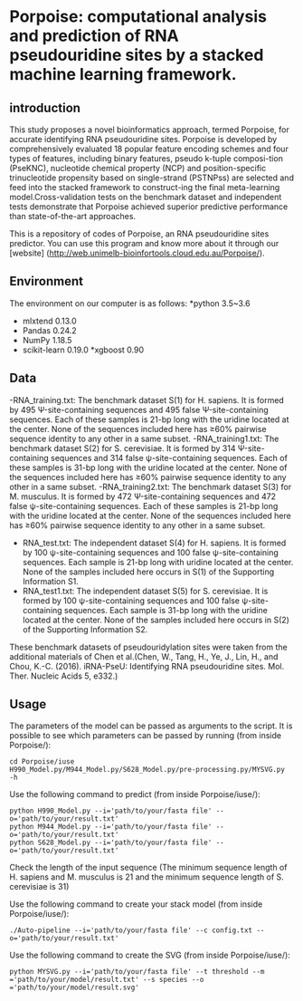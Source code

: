 # Porpoise: computational analysis and prediction of RNA pseudouridine sites by a stacked machine learning framework.
## introduction
This study proposes a novel bioinformatics approach, termed Porpoise, for accurate identifying RNA pseudouridine sites. Porpoise is developed by comprehensively evaluated 18 popular feature encoding schemes and four types of features, including binary features, pseudo k-tuple composi-tion (PseKNC), nucleotide chemical property (NCP) and position-specific trinucleotide propensity based on single-strand (PSTNPss) are selected and feed into the stacked framework to construct-ing the final meta-learning model.Cross-validation tests on the benchmark dataset and independent tests demonstrate that Porpoise achieved superior predictive performance than state-of-the-art approaches.

This is a repository of codes of Porpoise, an RNA pseudouridine sites predictor. You can use this program and know more about it through our [website]
(http://web.unimelb-bioinfortools.cloud.edu.au/Porpoise/).

## Environment

The environment on our computer is as follows:
*python 3.5~3.6
* mlxtend 0.13.0
* Pandas 0.24.2
* NumPy 1.18.5
* scikit-learn 0.19.0
*xgboost 0.90

## Data

-RNA_training.txt: The benchmark dataset S(1) for H. sapiens. It is formed by 495 Ψ-site-containing sequences and 495 false Ψ-site-containing sequences. Each of these samples is 21-bp long with the uridine located at the center. None of the sequences included here has ≥60% pairwise sequence identity to any other in a same subset. 
-RNA_training1.txt: The benchmark dataset S(2) for S. cerevisiae. It is formed by 314 Ψ-site-containing sequences and 314 false ψ-site-containing sequences. Each of these samples is 31-bp long with the uridine located at the center. None of the sequences included here has ≥60% pairwise sequence identity to any other in a same subset.
-RNA_training2.txt: The benchmark dataset S(3) for M. musculus. It is formed by 472 Ψ-site-containing sequences and 472 false ψ-site-containing sequences. Each of these samples is 21-bp long with the uridine located at the center. None of the sequences included here has ≥60% pairwise sequence identity to any other in a same subset.
- RNA_test.txt: The independent dataset S(4) for H. sapiens. It is formed by 100 ψ-site-containing sequences and 100 false ψ-site-containing sequences. Each sample is 21-bp long with uridine located at the center. None of the samples included here occurs in S(1) of the Supporting Information S1.
- RNA_test1.txt: The independent dataset S(5) for S. cerevisiae. It is formed by 100 ψ-site-containing sequences and 100 false ψ-site-containing sequences. Each sample is 31-bp long with the uridine located at the center. None of the samples included here occurs in S(2) of the Supporting Information S2.

 These  benchmark datasets of pseudouridylation sites were taken from the additional materials of Chen et al.(Chen, W., Tang, H., Ye, J., Lin, H., and Chou, K.-C. (2016). iRNA-PseU: Identifying
RNA pseudouridine sites. Mol. Ther. Nucleic Acids 5, e332.)

## Usage

The parameters of the model can be passed as arguments to the script. 
It is possible to see which parameters can be passed by running (from inside Porpoise/):

```
cd Porpoise/iuse
H990_Model.py/M944_Model.py/S628_Model.py/pre-processing.py/MYSVG.py  -h
```

Use the following  command to predict (from inside Porpoise/iuse/):

```
python H990_Model.py --i='path/to/your/fasta file' --o='path/to/your/result.txt'
python M944_Model.py --i='path/to/your/fasta file' --o='path/to/your/result.txt'
python S628_Model.py --i='path/to/your/fasta file' --o='path/to/your/result.txt'
```
Check the length of the input sequence (The minimum sequence length of H. sapiens and M. musculus is 21 and  the minimum sequence length of S. cerevisiae is 31)


Use the following command to create your stack model (from inside Porpoise/iuse/):
```
./Auto-pipeline --i='path/to/your/fasta file' --c config.txt --o='path/to/your/result.txt'
```
Use the following command to create the SVG (from inside Porpoise/iuse/):
```
python MYSVG.py --i='path/to/your/fasta file' --t threshold --m ='path/to/your/model/result.txt' --s species --o ='path/to/your/model/result.svg'
```
